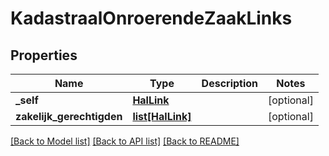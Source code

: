 # KadastraalOnroerendeZaakLinks

## Properties
Name | Type | Description | Notes
------------ | ------------- | ------------- | -------------
**_self** | [**HalLink**](HalLink.md) |  | [optional] 
**zakelijk_gerechtigden** | [**list[HalLink]**](HalLink.md) |  | [optional] 

[[Back to Model list]](../README.md#documentation-for-models) [[Back to API list]](../README.md#documentation-for-api-endpoints) [[Back to README]](../README.md)

